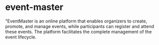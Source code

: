 # event-master
"EventMaster is an online platform that enables organizers to create, promote, and manage events, while participants can register and attend these events. The platform facilitates the complete management of the event lifecycle.
